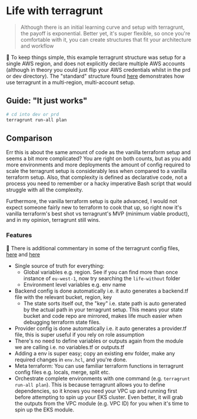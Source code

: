 # Life with terragrunt

> Although there is an initial learning curve and setup with terragrunt, the
> payoff is exponential. Better yet, it's super flexible, so once you're
> comfortable with it, you can create structures that fit your architecture and
> workflow

:memo: To keep things simple, this example terragrunt structure was setup for a
single AWS region, and does not explicitly declare multiple AWS accounts
(although in theory you could just flip your AWS credentials whilst in the prd
or dev directory). The "standard" structure found
[here](https://github.com/gruntwork-io/terragrunt-infrastructure-live-example)
demonstrates how use terragrunt in a multi-region, multi-account setup.

## Guide: "It just works"

```sh
# cd into dev or prd 
terragrunt run-all plan
```

## Comparison

Err this is about the same amount of code as the vanilla terraform setup and
seems a bit more complicated? You are right on both counts, but as you add more
environments and more deployments the amount of config required to scale the
terragrunt setup is considerably less when compared to a vanilla terraform
setup. Also, that complexity is defined as declarative code, not a process you
need to remember or a hacky imperative Bash script that would struggle with all
the complexity.

Furthermore, the vanilla terraform setup is quite advanced, I would not expect
someone fairly new to terraform to cook that up, so right now it's vanilla
terraform's best shot vs terragrunt's MVP (minimum viable product), and in my
opinion, terragrunt still wins.

### Features

:memo: There is additional commentary in some of the terragrunt config files,
[here](./terragrunt.hcl) and [here](./dev/eks/terragrunt.hcl)

- Single source of truth for everything:
  - Global variables e.g. region. See if you can find more than once instance of
    `eu-west-1`, now try searching the `life-without` folder
  - Environment level variables e.g. env name
- Backend config is done automatically i.e. it auto generates a backend.tf file
  with the relevant bucket, region, key
  - The state sorts itself out, the "key" i.e. state path is auto generated by
    the actual path in your terragrunt setup. This means your state bucket and
    code repo are mirrored, makes life much easier when debugging terraform
    state files.
- Provider config is done automatically i.e. it auto generates a provider.tf
  file, this is super useful if you rely on role assumption
- There's no need to define variables or outputs again from the module we are
  calling i.e. no variables.tf or outputs.tf
- Adding a env is super easy; copy an existing env folder, make any required
  changes in `env.hcl`, and you're done.
- Meta terraform: You can use familiar terraform functions in terragrunt config
  files e.g. locals, merge, split etc.
- Orchestrate complete environments with one command (e.g. `terragrunt run-all
  plan`). This is because terragrunt allows you to define dependencies, so it
  knows you need your VPC up and running first before attempting to spin up your
  EKS cluster. Even better, it will grab the outputs from the VPC module (e.g.
  VPC ID) for you when it's time to spin up the EKS module.
